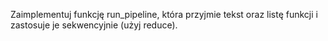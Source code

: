 Zaimplementuj funkcję run_pipeline, która przyjmie tekst oraz listę funkcji i zastosuje je sekwencyjnie (użyj reduce).
